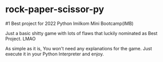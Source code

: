 # rock-paper-scissor-py
#1 Best project for 2022 Python Imilkom Mini Bootcamp(IMB)

Just a basic shitty game with lots of flaws that luckily nominated as Best Project. LMAO

As simple as it is, You won't need any explanations for the game. Just execute it in your Python Interpreter and enjoy.
